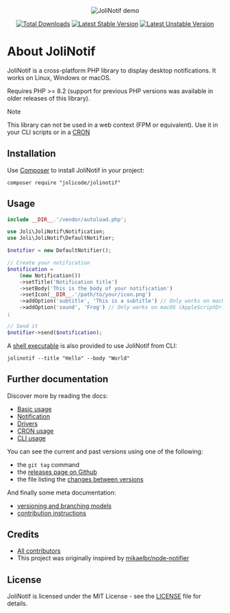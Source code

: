 <p align="center">
    <img src=doc/images/demo.gif alt="JoliNotif demo" />
</p>

<p align="center">
    <a href="https://packagist.org/packages/jolicode/jolinotif"><img src="https://poser.pugx.org/jolicode/jolinotif/downloads" alt="Total Downloads"></img></a>
    <a href="https://packagist.org/packages/jolicode/jolinotif"><img src="https://poser.pugx.org/jolicode/jolinotif/v/stable" alt="Latest Stable Version"></img></a>
    <a href="https://packagist.org/packages/jolicode/jolinotif"><img src="https://poser.pugx.org/jolicode/jolinotif/v/unstable" alt="Latest Unstable Version"></img></a>
</p>

# About JoliNotif

JoliNotif is a cross-platform PHP library to display desktop notifications.
It works on Linux, Windows or macOS.

Requires PHP >= 8.2 (support for previous PHP versions was available in older releases of this library).

> [!NOTE]
> This library can not be used in a web context (FPM or equivalent). Use
> it in your CLI scripts or in a [CRON](doc/04-cron-usage.md)

## Installation

Use [Composer](http://getcomposer.org/) to install JoliNotif in your project:

```shell
composer require "jolicode/jolinotif"
```

## Usage

```php
include __DIR__.'/vendor/autoload.php';

use Joli\JoliNotif\Notification;
use Joli\JoliNotif\DefaultNotifier;

$notifier = new DefaultNotifier();

// Create your notification
$notification =
    (new Notification())
    ->setTitle('Notification title')
    ->setBody('This is the body of your notification')
    ->setIcon(__DIR__.'/path/to/your/icon.png')
    ->addOption('subtitle', 'This is a subtitle') // Only works on macOS (AppleScriptDriver)
    ->addOption('sound', 'Frog') // Only works on macOS (AppleScriptDriver & TerminalNotifierDriver)
;

// Send it
$notifier->send($notification);
```

A [shell executable](doc/05-cli-usage.md) is also provided to use JoliNotif from CLI:

```shell
jolinotif --title "Hello" --body "World"
```

## Further documentation

Discover more by reading the docs:

* [Basic usage](doc/01-basic-usage.md)
* [Notification](doc/02-notification.md)
* [Drivers](doc/03-drivers.md)
* [CRON usage](doc/04-cron-usage.md)
* [CLI usage](doc/05-cli-usage.md)

You can see the current and past versions using one of the following:

* the `git tag` command
* the [releases page on Github](https://github.com/jolicode/JoliNotif/releases)
* the file listing the [changes between versions](CHANGELOG.md)

And finally some meta documentation:

* [versioning and branching models](VERSIONING.md)
* [contribution instructions](CONTRIBUTING.md)

## Credits

* [All contributors](https://github.com/jolicode/JoliNotif/graphs/contributors)
* This project was originally inspired by [mikaelbr/node-notifier](https://github.com/mikaelbr/node-notifier)

## License

JoliNotif is licensed under the MIT License - see the [LICENSE](LICENSE) file
for details.
